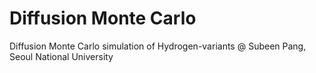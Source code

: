 # Diffusion Monte Carlo
Diffusion Monte Carlo simulation of Hydrogen-variants @ Subeen Pang, Seoul National University
